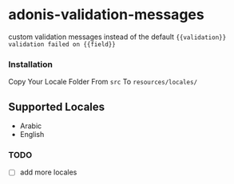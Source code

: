 # adonis-validation-messages
custom validation messages instead of the default `{{validation}} validation failed on {{field}}`

### Installation
Copy Your Locale Folder From `src` To `resources/locales/`

## Supported Locales
* Arabic
* English

### TODO
- [ ] add more locales
